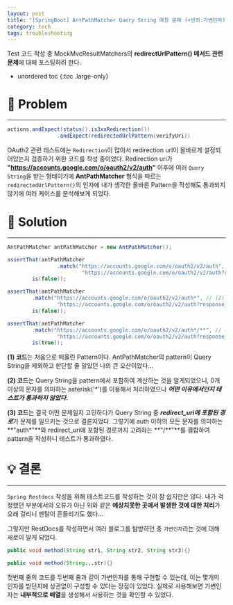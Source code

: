```yaml
---
layout: post
title: "[SpringBoot] AntPathMatcher Query String 매칭 문제 (+번외:가변인자)"
category: tech
tags: troubleshooting
---
```


Test 코드 작성 중 MockMvcResultMatchers의 **redirectUrlPattern() 메서드 관련 문제**에 대해 포스팅하려 한다.

* unordered toc
{:toc .large-only}

# 👿 Problem
***

```java
actions.andExpect(status().is3xxRedirection())
                .andExpect(redirectedUrlPattern(verifyUri))
```

OAuth2 관련 테스트에는 `Redirection`이 많아서 redirection url이 올바르게 설정되어있는지 검증하기 위한 코드를 작성 중이었다. Redirection uri가 **"https://accounts.google.com/o/oauth2/v2/auth"** 이후에 여러 `Query String`을 받는 형태이기에 **AntPathMatcher** 형식을 따르는 `redirectedUrlPattern()`의 인자에 내가 생각한 올바른 Pattern을 작성해도 통과되지 않기에 여러 케이스를 분석해보게 되었다.

# 👼 Solution
***

```java
AntPathMatcher antPathMatcher = new AntPathMatcher();

assertThat(antPathMatcher
                .match("https://accounts.google.com/o/oauth2/v2/auth", // (!)
                        "https://accounts.google.com/o/oauth2/v2/auth?response_type=code&client_id=x&scope=email%20profile&state=Emrx5OshqhaWyoV82JJ_HZNk28hipx2I3nh6dIFw1Ss%3D&redirect_uri=http://localhost:8080/login/oauth2/code/google"),
        is(false));

assertThat(antPathMatcher
        .match("https://accounts.google.com/o/oauth2/v2/auth*", // (2)
                "https://accounts.google.com/o/oauth2/v2/auth?response_type=code&client_id=x&scope=email%20profile&state=Emrx5OshqhaWyoV82JJ_HZNk28hipx2I3nh6dIFw1Ss%3D&redirect_uri=http://localhost:8080/login/oauth2/code/google"),
        is(false));

assertThat(antPathMatcher
        .match("https://accounts.google.com/o/oauth2/v2/auth*/**", // (3)
                "https://accounts.google.com/o/oauth2/v2/auth?response_type=code&client_id=x&scope=email%20profile&state=Emrx5OshqhaWyoV82JJ_HZNk28hipx2I3nh6dIFw1Ss%3D&redirect_uri=http://localhost:8080/login/oauth2/code/google"),
        is(true));
```

**(1) 코드**는 처음으로 떠올린 Pattern이다. AntPathMatcher의 pattern이 Query String을 제외하고 판단할 줄 알았던 나의 큰 오산이었다...

**(2) 코드**는 Query String을 pattern에서 포함하여 계산하는 것을 알게되었으니, 0개 이상의 문자를 의미하는 asterisk('\*')를 이용해서 처리하였으나 ***어떤 이유에서인지 테스트가 통과하지 않았다.***

**(3) 코드**는 결국 어떤 문제일지 고민하다가 Query String 중 ***redirect_uri에 포함된 경로***가 문제를 일으키는 것으로 결론지었다. 그렇기에 auth 이하의 모든 문자를 의미하는 **"auth\*"**와 redirect_uri에 포함된 경로까지 고려하는 **"/\*\*"**를 결합하여 pattern을 작성하니 테스트가 통과하였다.

# 💡 결론
***

`Spring Restdocs` 작성을 위해 테스트코드를 작성하는 것이 참 쉽지만은 않다. 내가 걱정했던 부분에서의 오류가 아닌 위와 같은 **예상치못한 곳에서 발생한 것에 대한 처리**가 오래 걸리니 멘탈이 흔들리기도 했다...

그렇지만 RestDocs를 작성하면서 여러 블로그를 탐방하던 중 `가변인자`라는 것에 대해 새로이 알게 되었다.

```java
public void method(String str1, String str2, String str3){}

public void method(String...str){}
```

첫번째 줄의 코드를 두번째 줄과 같이 가변인자를 통해 구현할 수 있는데, 이는 몇개의 인자를 받던지에 상관없이 구성할 수 있다는 장점이 있었다. 실제로 사용해보면 가변인자는 **내부적으로 배열**을 생성해서 사용하는 것을 확인할 수 있었다.